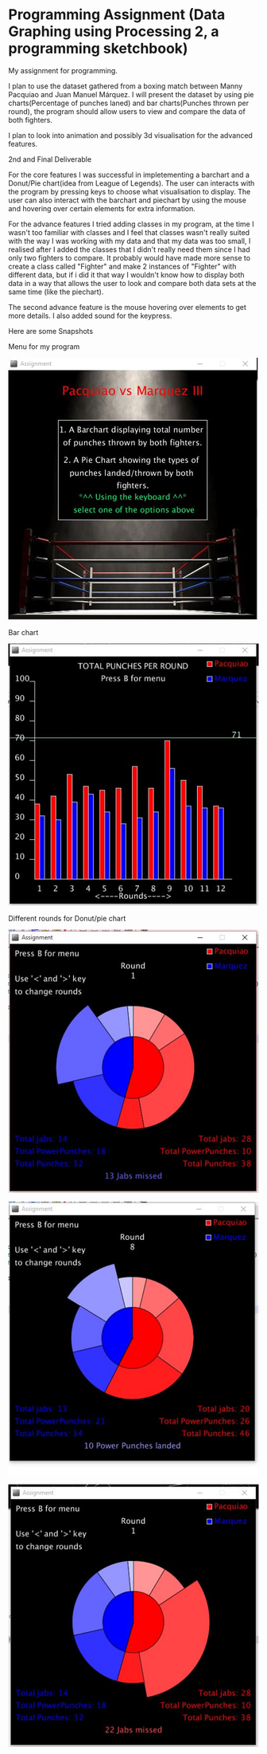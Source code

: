# Programming Assignment (Data Graphing using Processing 2, a programming sketchbook)
My assignment for programming.

I plan to use the dataset gathered from a boxing match between Manny Pacquiao and Juan Manuel Márquez.
I will present the dataset by using pie charts(Percentage of punches laned) and bar charts(Punches thrown per round),
the program should allow users to view and compare the data of both fighters. 

I plan to look into animation and possibly 3d visualisation for the advanced features.



2nd and Final Deliverable

For the core features I was successful in impletementing a barchart and a Donut/Pie chart(idea from League of Legends). 
The user can interacts with the program by pressing keys to choose what visualisation to display. The user 
can also interact with the barchart and piechart by using the mouse and hovering over certain elements for extra information. 

For the advance features I tried adding classes in my program, at the time I wasn't too familiar with classes and 
I feel that classes wasn't really suited with the way I was working with my data and that my data was too small, I realised
after I added the classes that I didn't really need them since I had only two fighters to compare. It probably would have made more 
sense to create a class called "Fighter" and make 2 instances of "Fighter" with different data, but if i did it that way I wouldn't
know how to display both data in a way that allows the user to look and compare both data sets at the same time (like the piechart).

The second advance feature is the mouse hovering over elements to get more details. I also added sound for the keypress.


Here are some Snapshots

Menu for my program

![Sketch](Snapshots/Menu.png)

Bar chart

![Sketch](Snapshots/Barchart.png)

Different rounds for Donut/pie chart

![Sketch](Snapshots/PieChart1.png)

![Sketch](Snapshots/PieChart2.png)

![Sketch](Snapshots/PieChart3.png)
